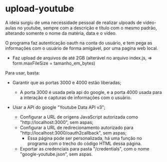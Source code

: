 # upload-youtube
A ideia surgiu de uma necessidade pessoal de realizar ulpoads de video-aulas no youtube, sempre com a descrição e título com o mesmo padrão,
alterando somente o nome da matéria, data e o vídeo.

O programa faz autenticação oauth na conta do usuário, e tem pega as informações com o usuário de forma amigável, por uma pagina web local.

- Faz upload de arquivos de até 2GB (alterável no arquivo index.js, => form.maxFileSize = tamanho_em_bytes)

Para usar, basta:

- Garantir que as portas 3000 e 4000 estão liberadas;
  - A porta 3000 é usada pela api do google, e a porta 4000 usada para a interação e capturas de informações com o usuário.

- Usar a API do google "Youtube Data API v3";
  - Configurar a URL de origens JavaScript autorizada como "http://localhost:3000", sem aspas;
  - Configurar a URL de redirecionamento autorizado para "http://localhost:3000/oauth2callback", sem aspas;
    - Essa página pode ser personalizada, há uma função no programa com o trecho do código HTML dessa página.
  - Exportar as credenciais para pasta "/credentials", com o nome "google-youtube.json", sem aspas.

